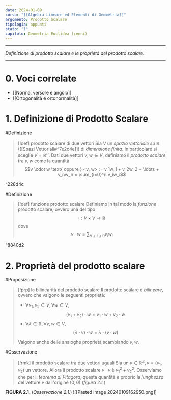```yaml
---
data: 2024-01-09
corso: "[[Algebra Lineare ed Elementi di Geometria]]"
argomento: Prodotto Scalare
tipologia: appunti
stato: "1"
capitolo: Geometria Euclidea (cenni)
---
```

- - -
*Definizione di prodotto scalare e le proprietà del prodotto scalare.*
- - -
# 0. Voci correlate
- [[Norma, versore e angolo]]
- [[Ortogonalità e ortonormalità]]
# 1. Definizione di Prodotto Scalare
#Definizione 
> [!def] prodotto scalare di due vettori
> Sia $V$ un *spazio vettoriale su $\mathbb{R}$* ([[Spazi Vettoriali#^7e2c4e]]) di *dimensione finita*.
> In particolare si sceglie $V = \mathbb{R}^n$.
> Dati due vettori $v, w \in V$, definiamo il *prodotto scalare* tra $v, w$ come la quantità
> $$v \cdot w \text{ oppure } <v, w> := v_1w_1 + v_2w_2 + \ldots + v_nw_n = \sum_{i=0}^n v_iw_i$$

^228d4c

#Definizione 
> [!def] funzione prodotto scalare
> Definiamo in tal modo la *funzione* prodotto scalare, ovvero una del tipo
> $$\boldsymbol{\cdot} : V \times V \longrightarrow \mathbb{R}$$
> dove $$v \cdot w = \sum_{n \leq i \leq 0}v_iw_i$$

^8840d2

# 2. Proprietà del prodotto scalare
#Proposizione 
> [!prp] la bilinearità del prodotto scalare
> Il prodotto scalare è *bilineare*, ovvero che valgono le seguenti proprietà:
> - $\forall v_1, v_2 \in V, \forall w \in V$, 
>   $$(v_1+v_2)\cdot w = v_1 \cdot w + v_2 \cdot w$$
>  - $\forall \lambda \in \mathbb{R}, \forall v,w \in V$, 
>  $$(\lambda \cdot v)\cdot w = \lambda \cdot (v \cdot w)$$
>  
>  Valgono anche delle analoghe proprietà scambiando $v, w$.

#Osservazione 
> [!rmk] il prodotto scalare tra due vettori uguali
> Sia un $v \in \mathbb{R^2}, v=(v_1, v_2)$ un vettore.
> Allora il prodotto scalare $v \cdot v$ è $v_1^2+v_2^2$.
> Osserviamo che per il *teorema di Pitagora*, questa quantità è proprio la *lunghezza* del vettore $v$ dall'origine $(0,0)$ (*figura 2.1.*)

**FIGURA 2.1.** (*Osservazione 2.1.*)
![[Pasted image 20240109162950.png]]